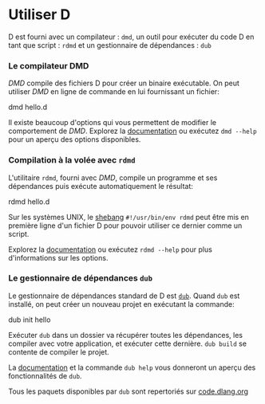 # Utiliser D

D est fourni avec un compilateur : `dmd`, 
un outil pour exécuter du code D en tant que script : `rdmd` 
et un gestionnaire de dépendances : `dub`

### Le compilateur DMD

*DMD* compile des fichiers D pour créer un binaire exécutable.
On peut utiliser *DMD* en ligne de commande en lui fournissant
un fichier:

  dmd hello.d
  
Il existe beaucoup d'options qui vous permettent de modifier le
comportement de *DMD*. Explorez la [documentation](https://dlang.org/dmd.html#switches)
ou exécutez `dmd --help` pour un aperçu des options disponibles.

### Compilation à la volée avec `rdmd`

L'utilitaire `rdmd`, fourni avec *DMD*, compile un programme et 
ses dépendances puis exécute automatiquement le résultat:

  rdmd hello.d
 
Sur les systèmes UNIX, le [shebang](https://fr.wikipedia.org/wiki/Shebang)
`#!/usr/bin/env rdmd` peut être mis en première ligne d'un fichier D 
pour pouvoir utiliser ce dernier comme un script.

Explorez la [documentation](https://dlang.org/rdmd.html) ou exécutez
`rdmd --help` pour plus d'informations sur les options.

### Le gestionnaire de dépendances `dub`

Le gestionnaire de dépendances standard de D est [`dub`](http://code.dlang.org).
Quand `dub` est installé, on peut créer un nouveau projet en exécutant la commande:

  dub init hello
  
Exécuter `dub` dans un dossier va récupérer toutes les dépendances, les compiler
avec votre application, et exécuter cette dernière.
`dub build` se contente de compiler le projet.

La [documentation](https://code.dlang.org/docs/commandline) et la commande `dub help`
vous donneront un aperçu des fonctionnalités de `dub`.

Tous les paquets disponibles par `dub` sont repertoriés sur [code.dlang.org](https://code.dlang.org)
